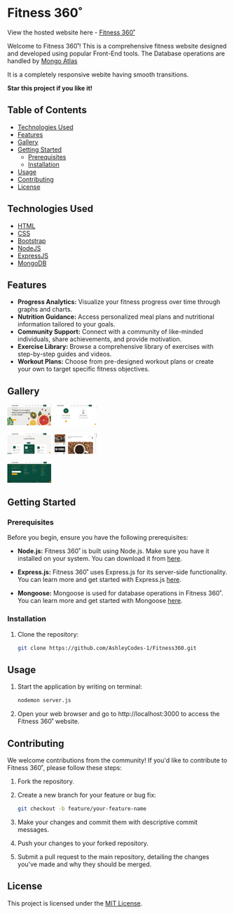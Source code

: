 # Fitness 360˚

View the hosted website here - [Fitness 360˚](https://ashleycodes-1.github.io/Fitness360/)


Welcome to Fitness 360˚! This is a comprehensive fitness website designed and developed using popular Front-End tools.
The Database operations are handled by [Mongo Atlas](https://www.mongodb.com/atlas)

It is a completely responsive webite having smooth transitions.

**Star this project if you like it!**

## Table of Contents

- [Technologies Used](#technology)
- [Features](#features)
- [Gallery](#gallery)
- [Getting Started](#getting-started)
  - [Prerequisites](#prerequisites)
  - [Installation](#installation)
- [Usage](#usage)
- [Contributing](#contributing)
- [License](#license)

## Technologies Used

- [HTML](https://www.w3schools.com/html/)
- [CSS](https://www.w3schools.com/Css/)
- [Bootstrap](https://getbootstrap.com/)
- [NodeJS](https://nodejs.org/en)
- [ExpressJS](http://expressjs.com/)
- [MongoDB](https://www.mongodb.com/)

## Features

- **Progress Analytics:** Visualize your fitness progress over time through graphs and charts.
- **Nutrition Guidance:** Access personalized meal plans and nutritional information tailored to your goals.
- **Community Support:** Connect with a community of like-minded individuals, share achievements, and provide motivation.
- **Exercise Library:** Browse a comprehensive library of exercises with step-by-step guides and videos.
- **Workout Plans:** Choose from pre-designed workout plans or create your own to target specific fitness objectives.

## Gallery

<p float="left">
  <img src="https://github.com/AshleyCodes-1/Fitness360/blob/main/screenshots/Home1.jpg" alt="Home1" width="100" />
  <img src="https://github.com/AshleyCodes-1/Fitness360/blob/main/screenshots/Home2.jpg" alt="Home2" width="100" /> 
</p>
<p float="left">
  <img src="https://github.com/AshleyCodes-1/Fitness360/blob/main/screenshots/Home3.jpg" alt="Home3" width="100" />
  <img src="https://github.com/AshleyCodes-1/Fitness360/blob/main/screenshots/Blog.jpg" alt="Blog" width="100" /> 
</p>
<p float="left">
  <img src="https://github.com/AshleyCodes-1/Fitness360/blob/main/screenshots/Footer.jpg" alt="Footer" width="100" />
</p>


## Getting Started

### Prerequisites

Before you begin, ensure you have the following prerequisites:

- **Node.js:** Fitness 360˚ is built using Node.js. Make sure you have it installed on your system. You can download it from [here](https://nodejs.org/).

- **Express.js:** Fitness 360˚ uses Express.js for its server-side functionality. You can learn more and get started with Express.js [here](https://expressjs.com/).

- **Mongoose:** Mongoose is used for database operations in Fitness 360˚. You can learn more and get started with Mongoose [here](https://mongoosejs.com/).

### Installation

1. Clone the repository:

   ```bash
   git clone https://github.com/AshleyCodes-1/Fitness360.git

## Usage

1. Start the application by writing on terminal:

   ```bash
   nodemon server.js

2. Open your web browser and go to http://localhost:3000 to access the Fitness 360˚ website.

## Contributing

We welcome contributions from the community! If you'd like to contribute to Fitness 360˚, please follow these steps:

1. Fork the repository.
2. Create a new branch for your feature or bug fix:

    ```bash
    git checkout -b feature/your-feature-name

3. Make your changes and commit them with descriptive commit messages.
4. Push your changes to your forked repository.
5. Submit a pull request to the main repository, detailing the changes you've made and why they should be merged.

## License

This project is licensed under the [MIT License](https://opensource.org/licenses/MIT).

